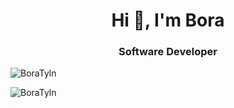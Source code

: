 <h1 align="center">Hi 👋, I'm Bora</h1>
<h3 align="center">Software Developer</h3>

<p><img align="center" src="https://streak-stats.demolab.com/?user=BoraTyln&theme=neon-dark" alt="BoraTyln" /></p>
<p><img align="left" src="https://github-readme-stats.vercel.app/api/top-langs?username=BoraTyln&show_icons=true&layout=compact&bg_color=000000&text_color=e41d44" alt="BoraTyln" /></p>
